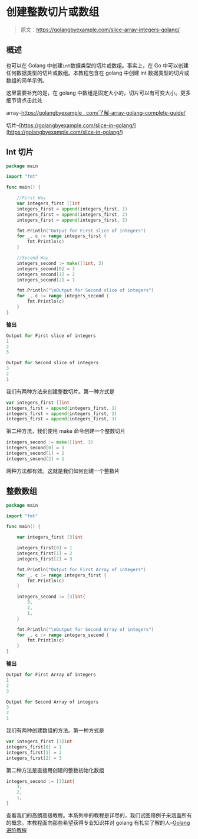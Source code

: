 # 创建整数切片或数组

> 原文：<https://golangbyexample.com/slice-array-integers-golang/>

## **概述**

也可以在 Golang 中创建`int`数据类型的切片或数组。事实上，在 Go 中可以创建任何数据类型的切片或数组。本教程包含在 golang 中创建 int 数据类型的切片或数组的简单示例。

这里需要补充的是，在 golang 中数组是固定大小的，切片可以有可变大小。更多细节请点击此处

array–[https://golangbyexample . com/了解-array-golang-complete-guide/](https://golangbyexample.com/understanding-array-golang-complete-guide/)

切片–[https://golangbyexample.com/slice-in-golang/](https://golangbyexample.com/slice-in-golang/)

## **Int 切片**

```go
package main

import "fmt"

func main() {

	//First Way
	var integers_first []int
	integers_first = append(integers_first, 1)
	integers_first = append(integers_first, 2)
	integers_first = append(integers_first, 3)

	fmt.Println("Output for First slice of integers")
	for _, c := range integers_first {
		fmt.Println(c)
	}

	//Second Way
	integers_second := make([]int, 3)
	integers_second[0] = 3
	integers_second[1] = 2
	integers_second[2] = 1

	fmt.Println("\nOutput for Second slice of integers")
	for _, c := range integers_second {
		fmt.Println(c)
	}
}
```

**输出**

```go
Output for First slice of integers
1
2
3

Output for Second slice of integers
3
2
1
```

我们有两种方法来创建整数切片。第一种方式是

```go
var integers_first []int
integers_first = append(integers_first, 1)
integers_first = append(integers_first, 2)
integers_first = append(integers_first, 3)
```

第二种方法，我们使用 make 命令创建一个整数切片

```go
integers_second := make([]int, 3)
integers_second[0] = 3
integers_second[1] = 2
integers_second[2] = 1
```

两种方法都有效。这就是我们如何创建一个整数片

## **整数数组**

```go
package main

import "fmt"

func main() {

	var integers_first [3]int

	integers_first[0] = 1
	integers_first[1] = 2
	integers_first[2] = 3

	fmt.Println("Output for First Array of integers")
	for _, c := range integers_first {
		fmt.Println(c)
	}

	integers_second := [3]int{
		3,
		2,
		1,
	}

	fmt.Println("\nOutput for Second Array of integers")
	for _, c := range integers_second {
		fmt.Println(c)
	}
}
```

**输出**

```go
Output for First Array of integers
1
2
3

Output for Second Array of integers
3
2
1
```

我们有两种创建数组的方法。第一种方式是

```go
var integers_first [3]int
integers_first[0] = 1
integers_first[1] = 2
integers_first[2] = 3
```

第二种方法是直接用创建的整数初始化数组

```go
integers_second := [3]int{
	3,
	2,
	1,
}
```

查看我们的高朗高级教程。本系列中的教程是详尽的，我们试图用例子来涵盖所有的概念。本教程面向那些希望获得专业知识并对 golang 有扎实了解的人–[Golang 进阶教程](https://golangbyexample.com/golang-comprehensive-tutorial/)

